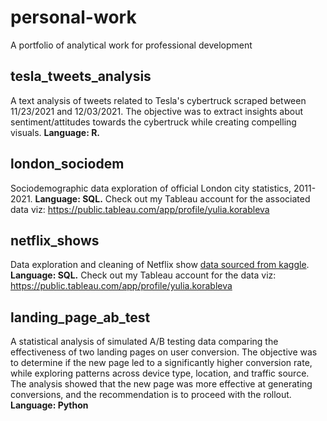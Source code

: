 # personal-work
A portfolio of analytical work for professional development

## tesla_tweets_analysis
A text analysis of tweets related to Tesla's cybertruck scraped between 11/23/2021 and 12/03/2021. The objective was to extract insights about sentiment/attitudes towards the cybertruck while creating compelling visuals. **Language: R.**  

## london_sociodem
Sociodemographic data exploration of official London city statistics, 2011-2021. **Language: SQL.** Check out my Tableau account for the associated data viz: https://public.tableau.com/app/profile/yulia.korableva

## netflix_shows
Data exploration and cleaning of Netflix show [data sourced from kaggle](https://www.kaggle.com/datasets/titassaha/top-rated-tv-shows). **Language: SQL.** Check out my Tableau account for the data viz: https://public.tableau.com/app/profile/yulia.korableva

## landing_page_ab_test
A statistical analysis of simulated A/B testing data comparing the effectiveness of two landing pages on user conversion. The objective was to determine if the new page led to a significantly higher conversion rate, while exploring patterns across device type, location, and traffic source. The analysis showed that the new page was more effective at generating conversions, and the recommendation is to proceed with the rollout. **Language: Python**
